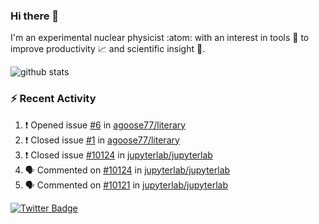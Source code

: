 ### Hi there 👋 

I'm an experimental nuclear physicist :atom: with an interest in tools :wrench: to improve productivity :chart_with_upwards_trend: and scientific insight :telescope:.

![github stats](https://github-readme-stats.vercel.app/api?username=agoose77&show_icons=true&hide_rank=true&hide_title=true&bg_color=30,e76445,904e95&text_color=efe3ec&icon_color=efe3ec)
<!--
**agoose77/agoose77** is a ✨ _special_ ✨ repository because its `README.md` (this file) appears on your GitHub profile.

Here are some ideas to get you started:

- 🔭 I’m currently working on ...
- 🌱 I’m currently learning ...
- 👯 I’m looking to collaborate on ...
- 🤔 I’m looking for help with ...
- 💬 Ask me about ...
- 📫 How to reach me: ...
- 😄 Pronouns: ...
- ⚡ Fun fact: ...
-->

### :zap: Recent Activity
<!--START_SECTION:activity-->
1. ❗️ Opened issue [#6](https://github.com/agoose77/literary/issues/6) in [agoose77/literary](https://github.com/agoose77/literary)
2. ❗️ Closed issue [#1](https://github.com/agoose77/literary/issues/1) in [agoose77/literary](https://github.com/agoose77/literary)
3. ❗️ Closed issue [#10124](https://github.com/jupyterlab/jupyterlab/issues/10124) in [jupyterlab/jupyterlab](https://github.com/jupyterlab/jupyterlab)
4. 🗣 Commented on [#10124](https://github.com/jupyterlab/jupyterlab/issues/10124) in [jupyterlab/jupyterlab](https://github.com/jupyterlab/jupyterlab)
5. 🗣 Commented on [#10121](https://github.com/jupyterlab/jupyterlab/issues/10121) in [jupyterlab/jupyterlab](https://github.com/jupyterlab/jupyterlab)
<!--END_SECTION:activity-->


[![Twitter Badge](https://img.shields.io/twitter/follow/agoose77?style=flat-square&logo=Twitter&logoColor=white&color=cornflowerblue)](https://twitter.com/agoose77)
